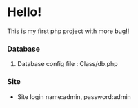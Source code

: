 <H1>Hello!</H1>
This is my first php project with more bug!!

<H3>Database</H3>

1. Database config file : Class/db.php 

<H3>Site</H3>

* Site login name:admin, password:admin
